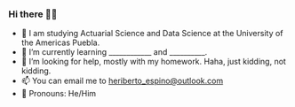 ### Hi there 👋😁

- 🥳 I am studying Actuarial Science and Data Science at the University of the Americas Puebla.
- 🌱 I’m currently learning ____________ and __________.
- 😬 I’m looking for help, mostly with my homework. Haha, just kidding, not kidding.
- 📫 You can email me to heriberto_espino@outlook.com
- 🐧 Pronouns: He/Him
